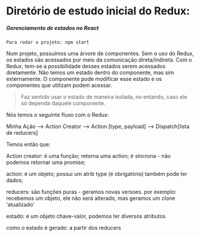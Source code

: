 # Diretório de estudo inicial do Redux: 
##### Gerenciamento de estados no React

```
Para rodar o projeto: npm start

```

Num projeto, possuímos uma árvore de componentes. Sem o uso do Redux, os estados são acessados por meio da comunicação direta/indireta. Com o Redux, tem-se a possibilidade desses estados serem acessados diretamente. 
Não temos um estado dentro do componente, mas sim externamente.
O componente pode modificar esse estado e os componentes que utilizam podem acessar.

> Faz sentido usar o estado de maneira isolada, no entando, caso ele só dependa daquele componente.

Nós temos o seguinte fluxo com o Redux:

Minha Ação --> Action Creator --> Action [type, payload] --> Dispatch[lista de reducers]

Temos então que:

Action creator: é uma função;
retorna uma action;
é síncrona - não podemos retornar uma promise;

action: é um objeto;
possui um atrib type (é obrigatório)
também pode ter dados;

reducers:
são funções puras - geramos novas versoes. por exemplo: recebemos um objeto, ele não será alterado, mas geramos um clone ‘atualizado’

estado: é um objeto chave-valor, podemos ter diversos atributos

como o estado é gerado: a partir dos reducers 



